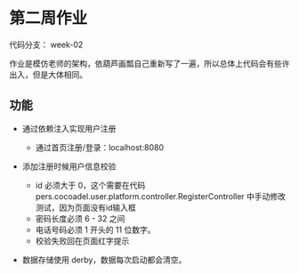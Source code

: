 # 第二周作业

代码分支： week-02

作业是模仿老师的架构，依葫芦画瓢自己重新写了一遍，所以总体上代码会有些许出入，但是大体相同。



## 功能



- 通过依赖注入实现用户注册
  - 通过首页注册/登录：localhost:8080
- 添加注册时候用户信息校验
  - id 必须大于 0，这个需要在代码 pers.cocoadel.user.platform.controller.RegisterController 中手动修改测试，因为页面没有id输入框
  - 密码长度必须 6 - 32 之间
  - 电话号码必须 1 开头的 11 位数字。
  - 校验失败回在页面红字提示

- 数据存储使用 derby，数据每次启动都会清空。

